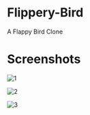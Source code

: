 # Flippery-Bird
A Flappy Bird Clone

# Screenshots

![1](https://media.githubusercontent.com/media/rahuldshetty/Flippery-Bird/master/Screenshots/1.PNG)

![2](https://media.githubusercontent.com/media/rahuldshetty/Flippery-Bird/master/Screenshots/2.PNG)

![3](https://media.githubusercontent.com/media/rahuldshetty/Flippery-Bird/master/Screenshots/3.PNG)

